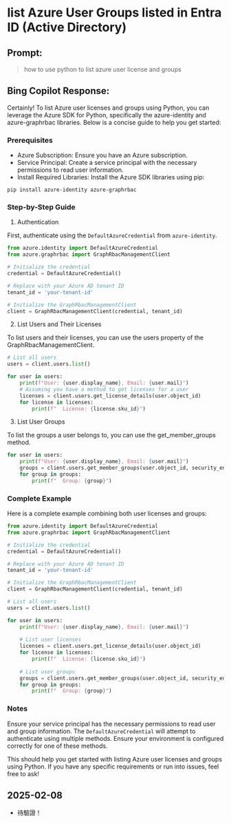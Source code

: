 # list Azure User Groups listed in Entra ID (Active Directory)

## Prompt:

> how to use python to list azure user license and groups

## Bing Copilot Response:

Certainly! To list Azure user licenses and groups using Python, you can leverage the Azure SDK for Python, specifically the azure-identity and azure-graphrbac libraries. Below is a concise guide to help you get started:

### Prerequisites

- Azure Subscription: Ensure you have an Azure subscription.
- Service Principal: Create a service principal with the necessary permissions to read user information.
- Install Required Libraries: Install the Azure SDK libraries using pip:
```
pip install azure-identity azure-graphrbac
```

### Step-by-Step Guide

1. Authentication

First, authenticate using the `DefaultAzureCredential` from `azure-identity`.

```python
from azure.identity import DefaultAzureCredential
from azure.graphrbac import GraphRbacManagementClient

# Initialize the credential
credential = DefaultAzureCredential()

# Replace with your Azure AD tenant ID
tenant_id = 'your-tenant-id'

# Initialize the GraphRbacManagementClient
client = GraphRbacManagementClient(credential, tenant_id)
```

2. List Users and Their Licenses

To list users and their licenses, you can use the users property of the GraphRbacManagementClient.

```python
# List all users
users = client.users.list()

for user in users:
    print(f"User: {user.display_name}, Email: {user.mail}")
    # Assuming you have a method to get licenses for a user
    licenses = client.users.get_license_details(user.object_id)
    for license in licenses:
        print(f"  License: {license.sku_id}")
```

3. List User Groups

To list the groups a user belongs to, you can use the get_member_groups method.

```python
for user in users:
    print(f"User: {user.display_name}, Email: {user.mail}")
    groups = client.users.get_member_groups(user.object_id, security_enabled_only=False)
    for group in groups:
        print(f"  Group: {group}")
```

### Complete Example

Here is a complete example combining both user licenses and groups:

```python
from azure.identity import DefaultAzureCredential
from azure.graphrbac import GraphRbacManagementClient

# Initialize the credential
credential = DefaultAzureCredential()

# Replace with your Azure AD tenant ID
tenant_id = 'your-tenant-id'

# Initialize the GraphRbacManagementClient
client = GraphRbacManagementClient(credential, tenant_id)

# List all users
users = client.users.list()

for user in users:
    print(f"User: {user.display_name}, Email: {user.mail}")
    
    # List user licenses
    licenses = client.users.get_license_details(user.object_id)
    for license in licenses:
        print(f"  License: {license.sku_id}")
    
    # List user groups
    groups = client.users.get_member_groups(user.object_id, security_enabled_only=False)
    for group in groups:
        print(f"  Group: {group}")
```

### Notes

Ensure your service principal has the necessary permissions to read user and group information.
The `DefaultAzureCredential` will attempt to authenticate using multiple methods. Ensure your environment is configured correctly for one of these methods.

This should help you get started with listing Azure user licenses and groups using Python. If you have any specific requirements or run into issues, feel free to ask!

## 2025-02-08

- 待驗證！